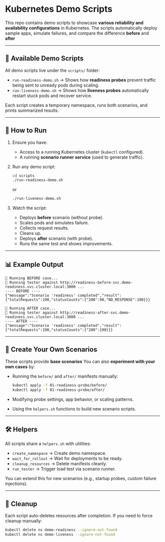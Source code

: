 # Kubernetes Demo Scripts

This repo contains demo scripts to showcase **various reliability and availability configurations** in Kubernetes.
The scripts automatically deploy sample apps, simulate failures, and compare the difference **before** and **after**

---

## 📂 Available Demo Scripts

All demo scripts live under the `scripts/` folder:

* `run-readiness-demo.sh` → Shows how **readiness probes** prevent traffic being sent to unready pods during scaling.
* `run-liveness-demo.sh` → Shows how **liveness probes** automatically restart stuck pods and recover service.

Each script creates a temporary namespace, runs both scenarios, and prints summarized results.

---

## 🚀 How to Run

1. Ensure you have:

   * Access to a running Kubernetes cluster (`kubectl` configured).
   * A running **scenario runner service** (used to generate traffic).

2. Run any demo script:

   ```bash
   cd scripts
   ./run-readiness-demo.sh
   ```

   or

   ```bash
   ./run-liveness-demo.sh
   ```

3. Watch the script:

   * Deploys **before** scenario (without probe).
   * Scales pods and simulates failure.
   * Collects request results.
   * Cleans up.
   * Deploys **after** scenario (with probe).
   * Runs the same test and shows improvements.

---

## 📊 Example Output

```
🚀 Running BEFORE case...
📡 Running tester against http://readiness-before-svc.demo-readiness.svc.cluster.local:3000 ...
---- BEFORE ----
{"message":"Scenario 'readiness' completed","result":{"totalRequests":190,"statusCounts":{"200":90,"NO_RESPONSE":100}}}

🚀 Running AFTER case...
📡 Running tester against http://readiness-after-svc.demo-readiness.svc.cluster.local:3000 ...
---- AFTER ----
{"message":"Scenario 'readiness' completed","result":{"totalRequests":190,"statusCounts":{"200":190}}}
```

---

## 🧪 Create Your Own Scenarios

These scripts provide **base scenarios**
You can also **experiment with your own cases** by:

* Running the `before/` and `after/` manifests manually:

  ```bash
  kubectl apply -f 01-readiness-probe/before/
  kubectl apply -f 01-readiness-probe/after/
  ```
* Modifying probe settings, app behavior, or scaling patterns.
* Using the `helpers.sh` functions to build new scenario scripts.

---

## 🛠 Helpers

All scripts share a `helpers.sh` with utilities:

* `create_namespace` → Create demo namespace.
* `wait_for_rollout` → Wait for deployments to be ready.
* `cleanup_resources` → Delete manifests cleanly.
* `run_tester` → Trigger load test via scenario runner.

You can extend this for new scenarios (e.g., startup probes, custom failure injections).

---

## 🧹 Cleanup

Each script auto-deletes resources after completion.
If you need to force cleanup manually:

```bash
kubectl delete ns demo-readiness --ignore-not-found
kubectl delete ns demo-liveness --ignore-not-found
```


